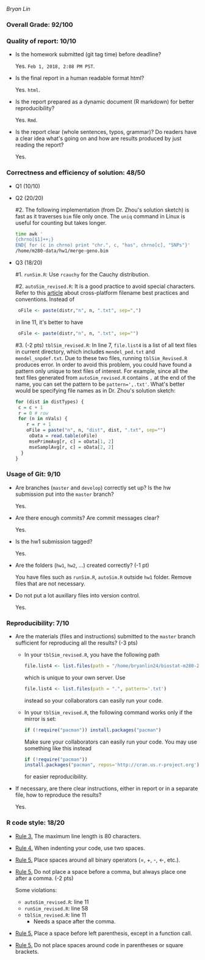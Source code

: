 *Bryan Lin*

### Overall Grade: 92/100

### Quality of report: 10/10

-   Is the homework submitted (git tag time) before deadline?

    Yes. `Feb 1, 2018, 2:08 PM PST`.

-   Is the final report in a human readable format html?

    Yes. `html`.

-   Is the report prepared as a dynamic document (R markdown) for better reproducibility?

    Yes. `Rmd`.

-   Is the report clear (whole sentences, typos, grammar)? Do readers have a clear idea what's going on and how are results produced by just reading the report?

    Yes.

### Correctness and efficiency of solution: 48/50

-   Q1 (10/10)

-   Q2 (20/20)

    \#2. The following implementation (from Dr. Zhou's solution sketch) is fast as it traverses `bim` file only once. The `uniq` command in Linux is useful for counting but takes longer.

    ``` bash
    time awk '
    {chrno[$1]++;} 
    END{ for (c in chrno) print "chr.", c, "has", chrno[c], "SNPs"}'                                   
    /home/m280-data/hw1/merge-geno.bim
    ```

-   Q3 (18/20)

    \#1. `runSim.R`: Use `rcauchy` for the Cauchy distribution.

    \#2. `autoSim_revised.R`: It is a good practice to avoid special characters. Refer to this [article](https://support.apple.com/en-us/HT202808) about cross-platform filename best practices and conventions. Instead of

    ``` r
     oFile <- paste(distr,"n", n, ".txt", sep=",")
    ```

    in line 11, it's better to have

    ``` r
     oFile <- paste(distr,"n", n, ".txt", sep="")
    ```

    \#3. (-2 pts) `tblSim_revised.R`: In line 7, `file.list4` is a list of all text files in current directory, which includes `mendel_ped.txt` and `mendel_snpdef.txt`. Due to these two files, running `tblSim_Revised.R` produces error. In order to avoid this problem, you could have found a pattern only unique to text files of interest. For example, since all the text files generated from `autoSim_revised.R` contains `,` at the end of the name, you can set the pattern to be `pattern=',.txt'`. What's better would be specifying file names as in Dr. Zhou's solution sketch:

    ``` r
    for (dist in distTypes) {
     c = c + 1
     r = 0 # row
     for (n in nVals) {
        r = r + 1
        oFile = paste("n", n, "dist", dist, ".txt", sep="")
         oData = read.table(oFile)
         msePrimeAvg[r, c] = oData[1, 2]
         mseSamplAvg[r, c] = oData[2, 2]
      }
    }
    ```

### Usage of Git: 9/10

-   Are branches (`master` and `develop`) correctly set up? Is the hw submission put into the `master` branch?

    Yes.

-   Are there enough commits? Are commit messages clear?

    Yes.

-   Is the hw1 submission tagged?

    Yes.

-   Are the folders (`hw1`, `hw2`, ...) created correctly? (-1 pt)

    You have files such as `runSim.R`, `autoSim.R` outside `hw1` folder. Remove files that are not necessary. 

-   Do not put a lot auxillary files into version control.

    Yes.

### Reproducibility: 7/10

-   Are the materials (files and instructions) submitted to the `master` branch sufficient for reproducing all the results? (-3 pts)

    -   In your `tblSim_revised.R`, you have the following path

        ``` r
        file.list4 <- list.files(path = "/home/bryanlin24/biostat-m280-2018-winter", pattern='.txt')
        ```

        which is unique to your own server. Use

        ``` r
        file.list4 <- list.files(path = ".", pattern='.txt')
        ```

        instead so your collaborators can easily run your code.

    -   In your `tblSim_revised.R`, the following command works only if the mirror is set:

        ``` r
        if (!require("pacman")) install.packages("pacman")
        ```

        Make sure your collaborators can easily run your code. You may use something like this instead

        ``` r
        if (!require("pacman")) 
        install.packages("pacman", repos='http://cran.us.r-project.org'))
        ```

        for easier reproducibility.

-   If necessary, are there clear instructions, either in report or in a separate file, how to reproduce the results?

    Yes.

### R code style: 18/20

-   [Rule 3.](https://google.github.io/styleguide/Rguide.xml#linelength) The maximum line length is 80 characters.

-   [Rule 4.](https://google.github.io/styleguide/Rguide.xml#indentation) When indenting your code, use two spaces.

-   [Rule 5.](https://google.github.io/styleguide/Rguide.xml#spacing) Place spaces around all binary operators (=, +, -, &lt;-, etc.).
-   [Rule 5.](https://google.github.io/styleguide/Rguide.xml#spacing) Do not place a space before a comma, but always place one after a comma. (-2 pts)

    Some violations:
    -   `autoSim_revised.R`: line 11
    -   `runSim_revised.R`: line 58
    -   `tblSim_revised.R`: line 11
        -   Needs a space after the comma.

-   [Rule 5.](https://google.github.io/styleguide/Rguide.xml#spacing) Place a space before left parenthesis, except in a function call.

-   [Rule 5.](https://google.github.io/styleguide/Rguide.xml#spacing) Do not place spaces around code in parentheses or square brackets.
